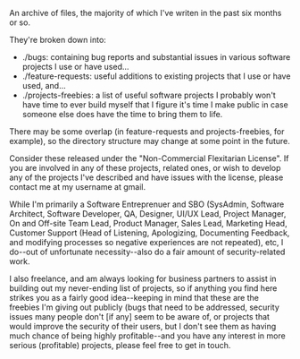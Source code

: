 An archive of files, the majority of which I've writen in the past six months or so.

They're broken down into:
* ./bugs: containing bug reports and substantial issues in various software projects I use or have used...
* ./feature-requests: useful additions to existing projects that I use or have used, and...
* ./projects-freebies: a list of useful software projects I probably won't have time to ever build myself that I figure it's time I make public in case someone else does have the time to bring them to life.

There may be some overlap (in feature-requests and projects-freebies, for example), so the directory structure may change at some point in the future.

Consider these released under the "Non-Commercial Flexitarian License". If you are involved in any of these projects, related ones, or wish to develop any of the projects I've described and have issues with the license, please contact me at my username at gmail.

While I'm primarily a Software Entreprenuer and SBO (SysAdmin, Software Architect, Software Developer, QA, Designer, UI/UX Lead, Project Manager, On and Off-site Team Lead, Product Manager, Sales Lead, Marketing Head, Customer Support (Head of Listening, Apologizing, Documenting Feedback, and modifying processes so negative experiences are not repeated), etc, I do--out of unfortunate necessity--also do a fair amount of security-related work.

I also freelance, and am always looking for business partners to assist in building out my never-ending list of projects, so if anything you find here strikes you as a fairly good idea--keeping in mind that these are the freebies I'm giving out publicly (bugs that need to be addressed, security issues many people don't [if any] seem to be aware of, or projects that would improve the security of their users, but I don't see them as having much chance of being highly profitable--and you have any interest in more serious (profitable) projects, please feel free to get in touch.
